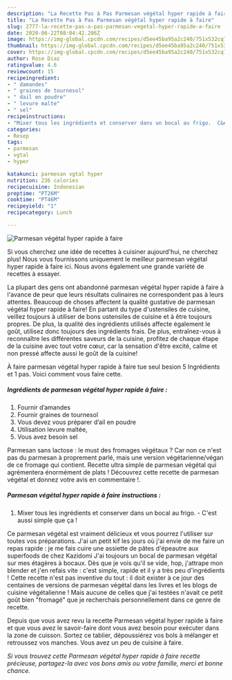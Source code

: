 ```yaml
---
description: "La Recette Pas à Pas Parmesan végétal hyper rapide à faire"
title: "La Recette Pas à Pas Parmesan végétal hyper rapide à faire"
slug: 2777-la-recette-pas-a-pas-parmesan-vegetal-hyper-rapide-a-faire
date: 2020-06-22T08:04:42.206Z
image: https://img-global.cpcdn.com/recipes/d5ee45ba95a2c240/751x532cq70/parmesan-vegetal-hyper-rapide-a-faire-photo-principale-de-la-recette.jpg
thumbnail: https://img-global.cpcdn.com/recipes/d5ee45ba95a2c240/751x532cq70/parmesan-vegetal-hyper-rapide-a-faire-photo-principale-de-la-recette.jpg
cover: https://img-global.cpcdn.com/recipes/d5ee45ba95a2c240/751x532cq70/parmesan-vegetal-hyper-rapide-a-faire-photo-principale-de-la-recette.jpg
author: Rose Diaz
ratingvalue: 4.6
reviewcount: 15
recipeingredient:
- " damandes"
- " graines de tournesol"
- " dail en poudre"
- " levure malte"
- " sel"
recipeinstructions:
- "Mixer tous les ingrédients et conserver dans un bocal au frigo.  C&#39;est aussi simple que ça !"
categories:
- Resep
tags:
- parmesan
- vgtal
- hyper

katakunci: parmesan vgtal hyper 
nutrition: 236 calories
recipecuisine: Indonesian
preptime: "PT26M"
cooktime: "PT46M"
recipeyield: "1"
recipecategory: Lunch

---
```



![Parmesan végétal hyper rapide à faire](https://img-global.cpcdn.com/recipes/d5ee45ba95a2c240/751x532cq70/parmesan-vegetal-hyper-rapide-a-faire-photo-principale-de-la-recette.jpg)

Si vous cherchez une idée de recettes à cuisiner aujourd'hui, ne cherchez plus! Nous vous fournissons uniquement le meilleur parmesan végétal hyper rapide à faire ici. Nous avons également une grande variété de recettes à essayer.

La plupart des gens ont abandonné parmesan végétal hyper rapide à faire à l'avance de peur que leurs résultats culinaires ne correspondent pas à leurs attentes. Beaucoup de choses affectent la qualité gustative de parmesan végétal hyper rapide à faire! En partant du type d'ustensiles de cuisine, veillez toujours à utiliser de bons ustensiles de cuisine et à être toujours propres. De plus, la qualité des ingrédients utilisés affecte également le goût, utilisez donc toujours des ingrédients frais. De plus, entraînez-vous à reconnaître les différentes saveurs de la cuisine, profitez de chaque étape de la cuisine avec tout votre cœur, car la sensation d'être excité, calme et non pressé affecte aussi le goût de la cuisine!

<!--inarticleads1-->

À faire parmesan végétal hyper rapide à faire tue seul besion 5 Ingrédients et 1 pas. Voici comment vous faire cette.

##### Ingrédients de parmesan végétal hyper rapide à faire :

1. Fournir  d’amandes
1. Fournir  graines de tournesol
1. Vous devez vous préparer  d’ail en poudre
1. Utilisation  levure maltée,
1. Vous avez besoin  sel


Parmesan sans lactose : le must des fromages végétaux ? Car non ce n&#39;est pas du parmesan à proprement parlé, mais une version végétarienne/végan de ce fromage qui contient. Recette ultra simple de parmesan végétal qui agrémentera énormément de plats ! Découvrez cette recette de parmesan végétal et donnez votre avis en commentaire !. 

<!--inarticleads2-->

##### Parmesan végétal hyper rapide à faire instructions :

1. Mixer tous les ingrédients et conserver dans un bocal au frigo.  - C&#39;est aussi simple que ça !


Ce parmesan végétal est vraiment délicieux et vous pourrez l&#39;utiliser sur toutes vos préparations. J&#39;ai un petit kif les jours où j&#39;ai envie de me faire un repas rapide : je me fais cuire une assiette de pâtes d&#39;épeautre aux superfoods de chez Kazidomi J&#39;ai toujours un bocal de parmesan végétal sur mes étagères à bocaux. Dès que je vois qu&#39;il se vide, hop, j&#39;attrape mon blender et j&#39;en refais vite : c&#39;est simple, rapide et il y a très peu d&#39;ingrédients ! Cette recette n&#39;est pas inventive du tout : il doit exister à ce jour des centaines de versions de parmesan végétal dans les livres et les blogs de cuisine végétalienne ! Mais aucune de celles que j&#39;ai testées n&#39;avait ce petit goût bien &#34;fromagé&#34; que je recherchais personnellement dans ce genre de recette. 

<!--inarticleads1-->

<p>
Depuis que vous avez revu la recette Parmesan végétal hyper rapide à faire et que vous avez le savoir-faire dont vous avez besoin pour exécuter dans la zone de cuisson. Sortez ce tablier, dépoussiérez vos bols à mélanger et retroussez vos manches. Vous avez un peu de cuisine à faire.
</p>

<p>
<i>Si vous trouvez cette Parmesan végétal hyper rapide à faire recette précieuse, partagez-la avec vos bons amis ou votre famille, merci et bonne chance.</i>
</p>
